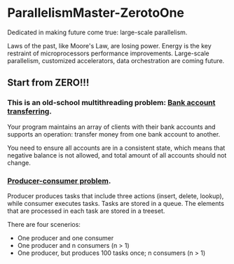 # ParallelismMaster-ZerotoOne
Dedicated in making future come true: large-scale parallelism. 


Laws of the past, like Moore's Law, are losing power. Energy is the key restraint of microprocessors performance improvements. Large-scale parallelism, customized accelerators, data orchestration are coming future. 

## Start from ZERO!!! 
### This is an old-school multithreading problem: [Bank account transferring](https://github.com/WangSiman-Carol/ParallelismMaster-ZerotoOne/tree/master/Old-school-problem). 
Your program maintains an array of clients with their bank accounts and supports an operation: transfer money from one bank account to another.

You need to ensure all accounts are in a consistent state, which means that negative balance is not allowed, and total amount of all accounts should not change.

### [Producer-consumer problem](https://github.com/WangSiman-Carol/ParallelismMaster-ZerotoOne/tree/master/producer-consumer).
Producer produces tasks that include three actions (insert, delete, lookup), while consumer executes tasks. Tasks are stored in a queue. The elements that are processed in each task are stored in a treeset.

There are four scenerios:
- One producer and one consumer
- One producer and n consumers (n > 1)
- One producer, but produces 100 tasks once; n consumers (n > 1)
